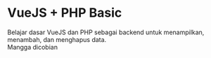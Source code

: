# VueJS + PHP Basic
Belajar dasar VueJS dan PHP sebagai backend untuk menampilkan, menambah, dan menghapus data. <br>
Mangga dicobian
